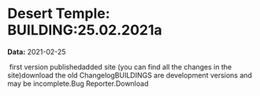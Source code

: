 # Desert Temple: BUILDING:25.02.2021a

**Data:** 2021-02-25

 first version publishedadded site (you can find all the changes in the site)download the old ChangelogBUILDINGS are development versions and may be incomplete.Bug Reporter.Download
